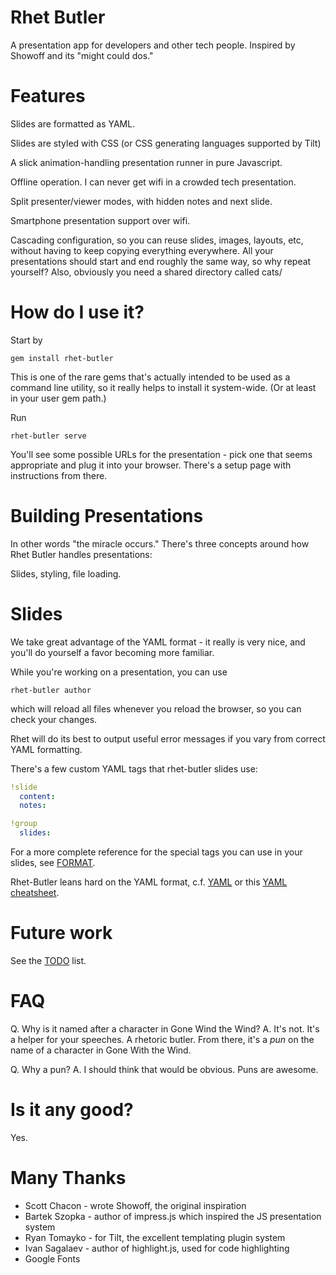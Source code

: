 # Rhet Butler

A presentation app for developers and other tech people. Inspired by Showoff
and its "might could dos."

# Features

Slides are formatted as YAML.

Slides are styled with CSS (or CSS generating languages supported by Tilt)

A slick animation-handling presentation runner in pure Javascript.

Offline operation.  I can never get wifi in a crowded tech presentation.

Split presenter/viewer modes, with hidden notes and next slide.

Smartphone presentation support over wifi.

Cascading configuration, so you can reuse slides, images, layouts, etc, without
having to keep copying everything everywhere. All your presentations should
start and end roughly the same way, so why repeat yourself? Also, obviously you
need a shared directory called cats/

# How do I use it?

Start by

    gem install rhet-butler

This is one of the rare gems that's actually intended to be used as a command
line utility, so it really helps to install it system-wide.  (Or at least in
your user gem path.)

<A miracle occurs where you write a presentation in YAML.>

Run

    rhet-butler serve

You'll see some possible URLs for the presentation - pick one that seems
appropriate and plug it into your browser. There's a setup page with
instructions from there.

# Building Presentations

In other words "the miracle occurs."  There's three concepts around how Rhet Butler handles presentations:

Slides, styling, file loading.

# Slides

We take great advantage of the YAML format - it really is very nice, and you'll
do yourself a favor becoming more familiar.

While you're working on a presentation, you can use

    rhet-butler author

which will reload all files whenever you reload the browser, so you can check your changes.

Rhet will do its best to output useful error messages if you vary from correct YAML formatting.

There's a few custom YAML tags that rhet-butler slides use:

```yaml
!slide
  content:
  notes:

!group
  slides:
```

For a more complete reference for the special tags you can use in your slides, see [FORMAT](FORMAT.md).

Rhet-Butler leans hard on the YAML format, c.f. [YAML](http://yaml.org/YAML_for_ruby.html) or this [YAML cheatsheet](http://www.yaml.org/refcard.html).

# Future work

See the [TODO](TODO) list.

# FAQ

Q. Why is it named after a character in Gone Wind the Wind?
A. It's not.  It's a helper for your speeches.  A rhetoric butler.  From there,
it's a *pun* on the name of a character in Gone With the Wind.

Q. Why a pun?
A. I should think that would be obvious.  Puns are awesome.

# Is it any good?

Yes.

# Many Thanks

- Scott Chacon - wrote Showoff, the original inspiration
- Bartek Szopka - author of impress.js which inspired the JS presentation system
- Ryan Tomayko - for Tilt, the excellent templating plugin system
- Ivan Sagalaev - author of highlight.js, used for code highlighting
- Google Fonts
